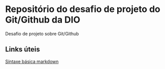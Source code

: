 # Repositório do desafio de projeto do Git/Github da DIO
Desafio de projeto sobre Git/Github


## Links úteis

[Síntaxe básica markdown](https://www.markdownguide.org/)


